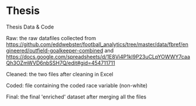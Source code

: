 # Thesis
Thesis Data &amp; Code

Raw: the raw datafiles collected from https://github.com/eddwebster/football_analytics/tree/master/data/fbref/engineered/outfield-goalkeeper-combined and https://docs.google.com/spreadsheets/d/1E8Vi4P1kl9P23uCLpYOWWY7caaQh3OZmWVD6nbSSH7Q/edit#gid=454711711

Cleaned: the two files after cleaning in Excel

Coded: file containing the coded race variable (non-white)

Final: the final 'enriched' dataset after merging all the files
